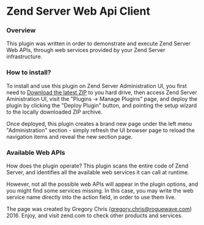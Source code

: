 Zend Server Web Api Client
==========

### Overview

This plugin was written in order to demonstrate and execute Zend Server Web APIs, through web services provided by your Zend Server infrastructure.

### How to install?

To install and use this plugin on Zend Server Administration UI, you first need to [Download the latest ZIP](https://github.com/zend-server-plugins/zs_web_api_client/archive/master.zip) to you hard drive, then access Zend Server Aministration UI, visit the "Plugins -> Manage Plugins" page, and deploy the plugin by clicking the "Deploy Plugin" button, and pointing the setup wizard to the locally downloaded ZIP archive.

Once deployed, this plugin creates a brand new page under the left menu "Administration" section - simply refresh the UI browser page to reload the navigation items and reveal the new section page.

### Available Web APIs

How does the plugin operate?
This plugin scans the entire code of Zend Server, and identifies all the available web services it can call at runtime.

However, not all the possible web APIs will appear in the plugin options, and you might find some services missing. In this case, you may write the web service name directly into the action field, in order to use them live.

The page was created by Gregory Chris (gregory.chris@roguewave.com) 2016. Enjoy, and visit zend.com to check other products and services.
